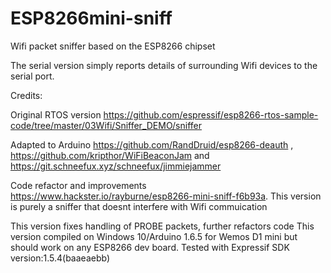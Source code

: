 # ESP8266mini-sniff
Wifi packet sniffer based on the ESP8266 chipset

The serial version simply reports details of surrounding Wifi devices to the serial port.

Credits:

Original RTOS version https://github.com/espressif/esp8266-rtos-sample-code/tree/master/03Wifi/Sniffer_DEMO/sniffer

Adapted to Arduino https://github.com/RandDruid/esp8266-deauth , https://github.com/kripthor/WiFiBeaconJam and https://git.schneefux.xyz/schneefux/jimmiejammer

Code refactor and improvements https://www.hackster.io/rayburne/esp8266-mini-sniff-f6b93a. This version is purely a sniffer that doesnt interfere with Wifi commuication

This version fixes handling of PROBE packets, further refactors code
This version compiled on Windows 10/Arduino 1.6.5 for Wemos D1 mini but should work on any ESP8266 dev board.
Tested with Expressif SDK version:1.5.4(baaeaebb)
